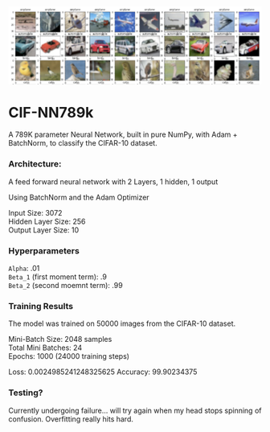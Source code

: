 <img src = 'images/cifar.png' align = 'center'></img>

# CIF-NN789k
A 789K parameter Neural Network, built in pure NumPy, with Adam + BatchNorm, to classify the CIFAR-10 dataset.

### Architecture:

A feed forward neural network with 2 Layers, 1 hidden, 1 output

Using BatchNorm and the Adam Optimizer

Input Size: 3072<br>
Hidden Layer Size: 256<br>
Output Layer Size: 10

### Hyperparameters

`Alpha`: .01<br>
`Beta_1` (first moment term): .9<br>
`Beta_2` (second moemnt term): .99<br>

### Training Results

The model was trained on 50000 images from the CIFAR-10 dataset.

Mini-Batch Size: 2048 samples<br>
Total Mini Batches: 24<br>
Epochs: 1000 (24000 training steps)

Loss: 0.0024985241248325625
Accuracy: 99.90234375

### Testing?

Currently undergoing failure... will try again when my head stops spinning of confusion. Overfitting really hits hard.
